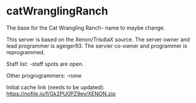 # catWranglingRanch
The base for the Cat Wrangling Ranch- name to maybe change.

This server is based on the Xenon/TrisdiaX source.
The server owner and lead programmer is ageiger93.
The servier co-owner and programmer is reprogrammed.

Staff list:
-staff spots are open.

Other progrogrammers:
-none

Initial cache link (needs to be updated):
https://nofile.io/f/Gk2PU0PZ9ev/XENON.zip
